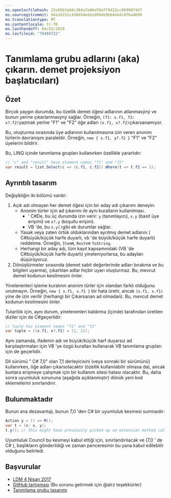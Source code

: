 ```yaml
---
ms.openlocfilehash: 25e95b3ab8c384a7e66e59a7f9422cc9699074d7
ms.sourcegitcommit: 94a3d151c438d34ede1d99de9eb4ebdc07ba4699
ms.translationtype: MT
ms.contentlocale: tr-TR
ms.lasthandoff: 04/25/2019
ms.locfileid: "79484722"
---
```

# <a name="infer-tuple-names-aka-tuple-projection-initializers"></a>Tanımlama grubu adlarını (aka) çıkarın. demet projeksiyon başlatıcıları)

## <a name="summary"></a>Özet
[summary]: #summary

Birçok yaygın durumda, bu özellik demet öğesi adlarının atlanmasýný ve bunun yerine çıkarlanmasýný sağlar. Örneğin, `(f1: x.f1, f2: x?.f2)`yazmak yerine "F1" ve "F2" öğe adları `(x.f1, x?.f2)`çıkarsanamıyor.

Bu, oluşturma sırasında üye adlarının kullanılmasına izin veren anonim türlerin davranışını paraleldir. Örneğin, `new { x.f1, y?.f2 }` "F1" ve "F2" üyelerini bildirir.

Bu, LINQ içinde tanımlama grupları kullanırken özellikle yararlıdır:

```csharp
// "c" and "result" have element names "f1" and "f2"
var result = list.Select(c => (c.f1, c.f2)).Where(t => t.f2 == 1); 
```

## <a name="detailed-design"></a>Ayrıntılı tasarım
[design]: #detailed-design

Değişikliğin iki bölümü vardır:

1.  Açık adı olmayan her demet öğesi için bir aday adı çıkarımı deneyin:
    -   Anonim türler için ad çıkarımı ile aynı kuralların kullanılması.
        - ' C#De, bu üç durumda izin verir: `y` (tanımlayıcı), `x.y` (basit üye erişimi) ve `x?.y` (koşullu erişim).
        - VB 'de, bu `x.y()`gibi ek durumlar sağlar.
    -   Yasak veya zaten örtük olduklarından ayrılmış demet adlarını ( C#büyük/küçük harfe duyarlı, vb 'de büyük/küçük harfe duyarlı) reddetme. Örneğin, `ItemN`, `Rest`ve `ToString`.
    -   Herhangi bir aday adı, tüm kayıt kapsamındaki (VB 'de C#büyük/küçük harfe duyarlı) yineleniyorlarsa, bu adayları düşürüyoruz.
2.  Dönüştürmeler sırasında (demet sabit değerlerinde adları bırakma ve bu bilgileri uyarma), çıkartılan adlar hiçbir uyarı oluşturmaz. Bu, mevcut demet kodunun kesilmesini önler.

Yinelenenleri işleme kuralının anonim türler için olandan farklı olduğunu unutmayın. Örneğin, `new { x.f1, x.f1 }` bir hata üretir, ancak `(x.f1, x.f1)` yine de izin verilir (herhangi bir Çıkarsanan ad olmadan). Bu, mevcut demet kodunun kesilmesini önler.

Tutarlılık için, aynı durum, yinelenenleri kaldırma (içinde) tarafından üretilen diziler için de C#geçerlidir:

```csharp
// tuple has element names "f1" and "f2" 
var tuple = ((x.f1, x?.f2) = (1, 2));
```

Aynı zamanda, ifadenin adı ve büyük/küçük harf duyarsız ad karşılaştırmaları için VB 'ye özgü kuralları kullanarak VB tanımlama grupları için de geçerlidir.

Dil sürümü " C# 7,0" olan 7,1 derleyicisini (veya sonraki bir sürümünü) kullanırken, öğe adları çıkarsolacaktır (özellik kullanılabilir olmasa da), ancak bunlara erişmeye çalışmak için bir kullanım sitesi hatası olacaktır. Bu, daha sonra uyumluluk sorununa (aşağıda açıklanmıştır) dönük yeni kod eklemelerini sınırlandırır.

## <a name="drawbacks"></a>Bulunmaktadır
[drawbacks]: #drawbacks

Bunun ana dezavantajı, bunun 7,0 'den C# bir uyumluluk kesmesi sunmaıdır:

```csharp
Action y = () => M();
var t = (x: x, y);
t.y(); // this might have previously picked up an extension method called “y”, but would now call the lambda.
```

Uyumluluk Council bu kesmeyi kabul ettiği için, sınırlandırılacak ve (7,0 ' de C# ), başlıkların gönderildiği ve zaman penceresinin bu yana kabul edilebilir olduğunu belirledi.

## <a name="references"></a>Başvurular
- [LDM 4 Nisan 2017](https://github.com/dotnet/csharplang/blob/master/meetings/2017/LDM-2017-04-05.md#tuple-names)
- [GitHub tartışması](https://github.com/dotnet/csharplang/issues/370) (Bu sorunu getirmek için @alrz teşekkürler)
- [Tanımlama grubu tasarımı](https://github.com/dotnet/roslyn/blob/master/docs/features/tuples.md)
